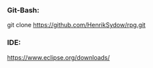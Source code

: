 ### Git-Bash: ####################################
git clone https://github.com/HenrikSydow/rpg.git

### IDE: #########################################
https://www.eclipse.org/downloads/
